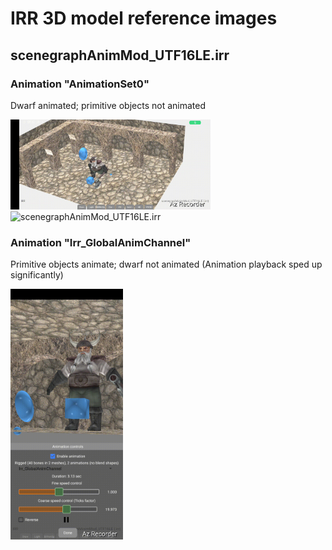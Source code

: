 # IRR 3D model reference images

## scenegraphAnimMod_UTF16LE.irr

### Animation "AnimationSet0"
Dwarf animated; primitive objects not animated

<img alt="scenegraphAnimMod_UTF16LE.irr" src="screenshots/scenegraphAnimMod_UTF16LE_irr.gif" width=320 />
<img alt="scenegraphAnimMod_UTF16LE.irr" src="screenshots/scenegraphAnimMod_UTF16LE_irr_anim_AnimationSet0.gif" width=180 />

### Animation "Irr_GlobalAnimChannel"
Primitive objects animate; dwarf not animated (Animation playback sped up significantly)

<img alt="scenegraphAnimMod_UTF16LE.irr" src="screenshots/scenegraphAnimMod_UTF16LE_irr_anim_Irr_GlobalAnimChannel.gif" width=180 />
